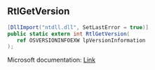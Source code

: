 ## RtlGetVersion

```csharp
[DllImport("ntdll.dll", SetLastError = true)]
public static extern int RtlGetVersion(
   ref OSVERSIONINFOEXW lpVersionInformation
);
```

Microsoft documentation: [Link](https://learn.microsoft.com/en-us/windows-hardware/drivers/ddi/wdm/nf-wdm-rtlgetversion)
